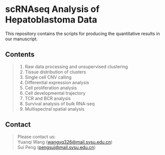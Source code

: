# scRNAseq Analysis of Hepatoblastoma Data
This repository contains the scripts for producing the quantitative results in our manuscript.
## Contents
>1. Raw data processing and unsupervised clustering  
>2. Tissue distribution of clusters  
>3. Single cell CNV calling  
>4. Differential expression analysis 
>5. Cell proliferation analysis   
>6. Cell developmental trajectory  
>7. TCR and BCR analysis  
>8. Survival analysis of bulk RNA-seq  
>9. Multispectral spatial analysis 

## Contact
>Please contact us:   
>Yuanqi Wang (wangyq326@mail.sysu.edu.cn)  
>Sui Peng (pengsui@mail.sysu.edu.cn)
